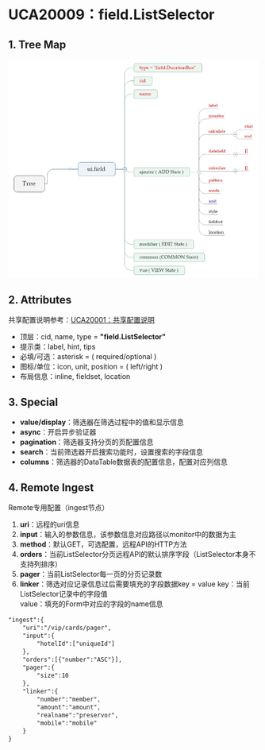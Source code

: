 # UCA20009：field.ListSelector

## 1. Tree Map

![](/engine/spec/component/img/field-009-01.JPG)

## 2. Attributes

共享配置说明参考：[UCA20001：共享配置说明](/engine/spec/component/field-shared.md)

* 顶层：cid, name, type = **"field.ListSelector"**
* 提示类：label, hint, tips
* 必填/可选：asterisk = \( required/optional \)
* 图标/单位：icon, unit, position = \( left/right \)
* 布局信息：inline, fieldset, location

## 3. Special

* **value/display**：筛选器在筛选过程中的值和显示信息
* **async**：开启异步验证器
* **pagination**：筛选器支持分页的页配置信息
* **search**：当前筛选器开启搜索功能时，设置搜索的字段信息
* **columns**：筛选器的DataTable数据表的配置信息，配置对应列信息

## 4. Remote Ingest

Remote专用配置（ingest节点）

1. **uri**：远程的uri信息
2. **input**：输入的参数信息，该参数信息对应路径以monitor中的数据为主
3. **method**：默认GET，可选配置，远程API的HTTP方法
4. **orders**：当前ListSelector分页远程API的默认排序字段（ListSelector本身不支持列排序）
5. **pager**：当前ListSelector每一页的分页记录数
6. **linker**：筛选对应记录信息过后需要填充的字段数据key = value
   key：当前ListSelector记录中的字段值  
   value：填充的Form中对应的字段的name信息

```
"ingest":{
    "uri":"/vip/cards/pager",
    "input":{
        "hotelId":["uniqueId"]
    },
    "orders":[{"number":"ASC"}],
    "pager":{
        "size":10
    },
    "linker":{
        "number":"member",
        "amount":"amount",
        "realname":"preservor",
        "mobile":"mobile"
    }
}
```



